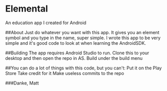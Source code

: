 # Elemental
An education app I created for Android

##About
Just do whatever you want with this app. It gives you an element symbol and you type in the name, super simple. I wrote this app to be very simple and it's good code to look at when learning the AndroidSDK.

##Building
The app requires Android Studio to run. Clone this to your desktop and then open the repo in AS. Build under the build menu

##You can do a lot of things with this code, but you can't:
Put it on the Play Store
Take credit for it
Make useless commits to the repo

###Danke, Matt
